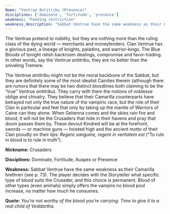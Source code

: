 ```yaml
---
Name: "Ventrue Antitribu (Presence)"
disciplines: ['dominate', 'fortitude', 'presence']
weakness: "Feeding restriction"
weakness_description: "Sabbat Ventrue have the same weakness as their Camarilla brethren (see p. 73). The player decides with the Storyteller what specific type of blood suits the Crusader, and this choice is permanent. Blood of other types (even animals) simply offers the vampire no blood pool increase, no matter how much he consumes."
---
```


<p>The Ventrue pretend to nobility, but they are nothing more than the ruling class of the dying world — merchants and moneylenders. Clan Ventrue has a glorious past, a lineage of knights, paladins, and warrior-kings. The Blue Bloods of tonight relish backroom dealings, compromise and favor-trading. In other words, say the Ventrue <i>antitribu</i>, they are no better than the sniveling Tremere.</p><p>The Ventrue <i>antitribu</i> might not be the moral backbone of the Sabbat, but they are definitely some of the most idealist Cainites therein (although there are rumors that there may be two distinct bloodlines both claiming to be the “true” Ventrue <i>antitribu</i>). They carry with them the notions of noblesse oblige and chivalry. They believe that their Camarilla counterparts have betrayed not only the true nature of the vampiric race, but the role of their Clan in particular and feel that only by taking up the mantle of Warriors of Caine can they atone. When Gehenna comes and the skies rain fire and blood, it will not be the Crusaders that hide in their havens and pray that doom passes them by. These devout Kindred will be at the forefront, swords — or machine guns — hoisted high and the ancient motto of their Clan proudly on their lips: <i>Regere sanguine, regere in veritatem est</i> (“To rule in blood is to rule in truth”).</p><p><b>Nickname:</b> Crusaders</p><p><b>Disciplines:</b> Dominate, Fortitude, Auspex or Presence</p><p><b>Weakness:</b> Sabbat Ventrue have the same weakness as their Camarilla brethren (see p. 73). The player decides with the Storyteller what specific type of blood suits the Crusader, and this choice is permanent. Blood of other types (even animals) simply offers the vampire no blood pool increase, no matter how much he consumes.</p><p class=ttlQuote><b>Quote:</b> <i>You’re not worthy of the blood you’re carrying. Time to give it to a real child of Veddartha.</i></p>